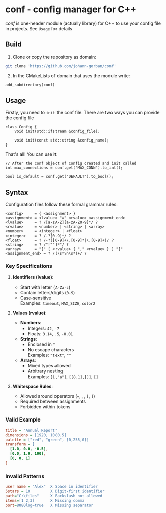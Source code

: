 # conf - config manager for C++

*conf* is one-header module (actually library) for C++ to use your config file in projects. See `Usage` for details 

## Build
1. Clone or copy the repository as domain:
```bash
git clone 'https://github.com/johann-gorban/conf'
```
2. In the CMakeLists of domain that uses the module write:
```
add_subdirectory(conf)
```


## Usage

Firstly, you need to `init` the conf file. There are two ways you can provide the config file
```
class Config {
    void init(std::ifstream &config_file);

    void init(const std::string &config_name);
}
```

That's all! You can use it:
```
// After the conf object of Config created and init called
int max_connections = conf.get("MAX_CONN").to_int();

bool is_default = conf.get("DEFAULT").to_bool();
```

## Syntax

Configuration files follow these formal grammar rules:

```ebnf
<config>     = { <assignment> }
<assignment> = <lvalue> "=" <rvalue> <assignment_end>
<lvalue>     = ? /[a-zA-Z][a-zA-Z0-9]*/ ?
<rvalue>     = <number> | <string> | <array>
<number>     = <integer> | <float>
<integer>    = ? /-?[0-9]+/ ?
<float>      = ? /-?([0-9]+\.[0-9]*|\.[0-9]+)/ ?
<string>     = ? /"[^"]*"/ ?
<array>      = "[" [ <rvalue> { "," <rvalue> } ] "]"
<assignment_end> = ? /(\s*\n\s*)+/ ?
```

### Key Specifications
1. **Identifiers (lvalue)**:
   - Start with letter (`A-Za-z`)
   - Contain letters/digits (`0-9`)
   - Case-sensitive  
   Examples: `timeout`, `MAX_SIZE`, `color2`

2. **Values (rvalue)**:
   - **Numbers**: 
     - Integers: `42`, `-7`
     - Floats: `3.14`, `.5`, `-0.01`
   - **Strings**: 
     - Enclosed in `"`
     - No escape characters  
     Examples: `"text"`, `""`
   - **Arrays**:
     - Mixed types allowed
     - Arbitrary nesting  
     Examples: `[1,"a"]`, `[[8.1],[]]`, `[]`

3. **Whitespace Rules**:
   - Allowed around operators (`=`, `,`, `[`, `]`)
   - Required between assignments
   - Forbidden within tokens

### Valid Example
```ini
title = "Annual Report"
dimensions = [1920, 1080.5]
palette = ["red", "green", [0,255,0]]
transform = [
  [1.0, 0.0, -0.5],
  [0.0, 1.0, 100],
  [0, 0, 1]
]
```

### Invalid Patterns
```ini
user name = "Alex"  X Space in identifier
5stars = 10         X Digit-first identifier
path="C:\files"     X Backslash not allowed
items=[1 2,3]       X Missing comma
port=8080log=true   X Missing separator
```
